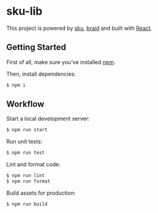 # sku-lib

This project is powered by [sku](https://github.com/seek-oss/sku), [braid](https://github.com/seek-oss/braid-design-system) and built with [React](https://facebook.github.io/react).

## Getting Started

First of all, make sure you&#39;ve installed [npm](https://docs.npmjs.com/cli/v8/configuring-npm/install).

Then, install dependencies:

```sh
$ npm i
```

## Workflow

Start a local development server:

```bash
$ npm run start
```

Run unit tests:

```bash
$ npm run test
```

Lint and format code:

```bash
$ npm run lint
$ npm run format
```

Build assets for production:

```bash
$ npm run build
```

